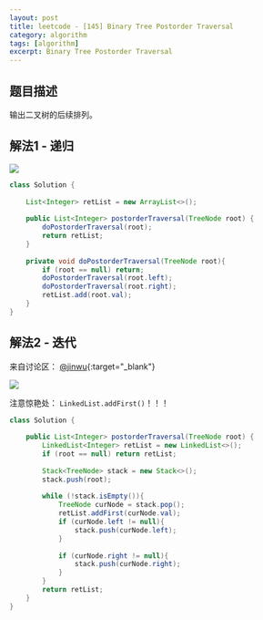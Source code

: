 ```yaml
---
layout: post
title: leetcode - [145] Binary Tree Postorder Traversal
category: algorithm
tags: [algorithm]
excerpt: Binary Tree Postorder Traversal
---
```


## 题目描述  

输出二叉树的后续排列。  



## 解法1 - 递归  

![](https://yyc-images.oss-cn-beijing.aliyuncs.com/leetcode_145_postorder_traveral_recursion.png)  

``` java
class Solution {
    
    List<Integer> retList = new ArrayList<>();
    
    public List<Integer> postorderTraversal(TreeNode root) {
        doPostorderTraversal(root);
        return retList;
    }
    
    private void doPostorderTraversal(TreeNode root){
        if (root == null) return;
        doPostorderTraversal(root.left);
        doPostorderTraversal(root.right);
        retList.add(root.val);
    }
}
```

## 解法2 - 迭代  

来自讨论区： [@jinwu](https://leetcode.com/problems/binary-tree-postorder-traversal/discuss/45556/Java-simple-and-clean){:target="_blank"}  


![](https://yyc-images.oss-cn-beijing.aliyuncs.com/leetcode_145_postorder_traveral_stack.png)  


注意惊艳处： `LinkedList.addFirst()`！！！

``` java
class Solution {
    
    public List<Integer> postorderTraversal(TreeNode root) {
        LinkedList<Integer> retList = new LinkedList<>();
        if (root == null) return retList;
        
        Stack<TreeNode> stack = new Stack<>();
        stack.push(root);
        
        while (!stack.isEmpty()){
            TreeNode curNode = stack.pop();
            retList.addFirst(curNode.val);
            if (curNode.left != null){
                stack.push(curNode.left);
            }
            
            if (curNode.right != null){
                stack.push(curNode.right);
            }
        }
        return retList;
    }
}
```
